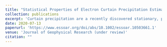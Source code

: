 ```yaml
---
title: "Statistical Properties of Electron Curtain Precipitation Estimated with AeroCube-6"
collection: publications
excerpt: 'Curtain precipitation are a recently discovered stationary, persistent, and latitudinally narrow electron precipitation phenomenon in low Earth orbit. Curtains are observed over consecutive passes of the dual AeroCube-6 CubeSats while their in-track lag varied from a fraction of a second to 65 seconds, with dosimeters that are sensitive to &gt; 30 keV electrons. This study uses the AeroCube-6 mission to quantify the statistical properties of 1,634 curtains observed over three years. We found that many curtains are narrower than 10 kilometers in the latitudinal direction with 90% narrower than 20 kilometers, corresponding to a few hundred kilometer radial size at the magnetic equator. We examined the magnetic local time and geomagnetic dependence of curtains. We found that curtains are observed in the late-morning and pre-midnight magnetic local times, with a higher occurrence rate at pre-midnight, and curtains are observed more often during times of enhanced Auroral Electrojet. We found a few curtains in the bounce loss cone region above the north Atlantic, whose electrons were continuously scattered for at least 6 seconds. Such observations suggest that continuous curtain precipitation may be a significant loss of &gt; 30 keV electrons from the magnetosphere into the atmosphere, possibly scattered by a parallel direct current electric field.'
date: 2020-07-13
paperurl: 'https://www.essoar.org/doi/abs/10.1002/essoar.10503661.1'
venue: 'Journal of Geophysical Research (under review)'
citation: ""
---
```

